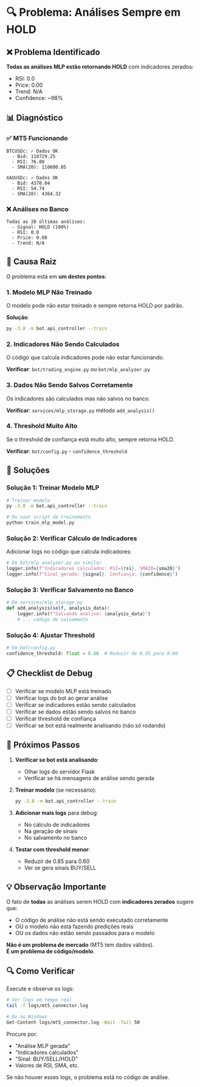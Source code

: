 # 🔍 Problema: Análises Sempre em HOLD

## ❌ Problema Identificado

**Todas as análises MLP estão retornando HOLD** com indicadores zerados:
- RSI: 0.0
- Price: 0.00
- Trend: N/A
- Confidence: ~98%

## 📊 Diagnóstico

### ✅ MT5 Funcionando
```
BTCUSDc: ✓ Dados OK
  - Bid: 110729.25
  - RSI: 76.88
  - SMA(20): 110600.05
  
XAUUSDc: ✓ Dados OK
  - Bid: 4370.04
  - RSI: 54.74
  - SMA(20): 4364.32
```

### ❌ Análises no Banco
```
Todas as 20 últimas análises:
  - Signal: HOLD (100%)
  - RSI: 0.0
  - Price: 0.00
  - Trend: N/A
```

## 🎯 Causa Raiz

O problema está em **um destes pontos**:

### 1. Modelo MLP Não Treinado
O modelo pode não estar treinado e sempre retorna HOLD por padrão.

**Solução**:
```bash
py -3.8 -m bot.api_controller --train
```

### 2. Indicadores Não Sendo Calculados
O código que calcula indicadores pode não estar funcionando.

**Verificar**: `bot/trading_engine.py` ou `bot/mlp_analyzer.py`

### 3. Dados Não Sendo Salvos Corretamente
Os indicadores são calculados mas não salvos no banco.

**Verificar**: `services/mlp_storage.py` método `add_analysis()`

### 4. Threshold Muito Alto
Se o threshold de confiança está muito alto, sempre retorna HOLD.

**Verificar**: `bot/config.py` - `confidence_threshold`

## 🔧 Soluções

### Solução 1: Treinar Modelo MLP

```bash
# Treinar modelo
py -3.8 -m bot.api_controller --train

# Ou usar script de treinamento
python train_mlp_model.py
```

### Solução 2: Verificar Cálculo de Indicadores

Adicionar logs no código que calcula indicadores:

```python
# Em bot/mlp_analyzer.py ou similar
logger.info(f"Indicadores calculados: RSI={rsi}, SMA20={sma20}")
logger.info(f"Sinal gerado: {signal}, Confiança: {confidence}")
```

### Solução 3: Verificar Salvamento no Banco

```python
# Em services/mlp_storage.py
def add_analysis(self, analysis_data):
    logger.info(f"Salvando análise: {analysis_data}")
    # ... código de salvamento
```

### Solução 4: Ajustar Threshold

```python
# Em bot/config.py
confidence_threshold: float = 0.60  # Reduzir de 0.85 para 0.60
```

## 📋 Checklist de Debug

- [ ] Verificar se modelo MLP está treinado
- [ ] Verificar logs do bot ao gerar análise
- [ ] Verificar se indicadores estão sendo calculados
- [ ] Verificar se dados estão sendo salvos no banco
- [ ] Verificar threshold de confiança
- [ ] Verificar se bot está realmente analisando (não só rodando)

## 🎯 Próximos Passos

1. **Verificar se bot está analisando**:
   - Olhar logs do servidor Flask
   - Verificar se há mensagens de análise sendo gerada

2. **Treinar modelo** (se necessário):
   ```bash
   py -3.8 -m bot.api_controller --train
   ```

3. **Adicionar mais logs** para debug:
   - No cálculo de indicadores
   - Na geração de sinais
   - No salvamento no banco

4. **Testar com threshold menor**:
   - Reduzir de 0.85 para 0.60
   - Ver se gera sinais BUY/SELL

## 💡 Observação Importante

O fato de **todas** as análises serem HOLD com **indicadores zerados** sugere que:
- O código de análise não está sendo executado corretamente
- OU o modelo não está fazendo predições reais
- OU os dados não estão sendo passados para o modelo

**Não é um problema de mercado** (MT5 tem dados válidos).  
**É um problema de código/modelo**.

## 🔍 Como Verificar

Execute e observe os logs:
```bash
# Ver logs em tempo real
tail -f logs/mt5_connector.log

# Ou no Windows
Get-Content logs/mt5_connector.log -Wait -Tail 50
```

Procure por:
- "Análise MLP gerada"
- "Indicadores calculados"
- "Sinal: BUY/SELL/HOLD"
- Valores de RSI, SMA, etc.

Se não houver esses logs, o problema está no código de análise.
